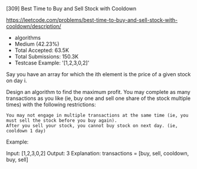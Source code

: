 [309] Best Time to Buy and Sell Stock with Cooldown  

https://leetcode.com/problems/best-time-to-buy-and-sell-stock-with-cooldown/description/

* algorithms
* Medium (42.23%)
* Total Accepted:    63.5K
* Total Submissions: 150.3K
* Testcase Example:  '[1,2,3,0,2]'

Say you have an array for which the ith element is the price of a given stock on day i.

Design an algorithm to find the maximum profit. You may complete as many transactions as you like (ie, buy one and sell one share of the stock multiple times) with the following restrictions:


	You may not engage in multiple transactions at the same time (ie, you must sell the stock before you buy again).
	After you sell your stock, you cannot buy stock on next day. (ie, cooldown 1 day)


Example:


Input: [1,2,3,0,2]
Output: 3 
Explanation: transactions = [buy, sell, cooldown, buy, sell]


